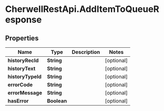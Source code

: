 # CherwellRestApi.AddItemToQueueResponse

## Properties
Name | Type | Description | Notes
------------ | ------------- | ------------- | -------------
**historyRecId** | **String** |  | [optional] 
**historyText** | **String** |  | [optional] 
**historyTypeId** | **String** |  | [optional] 
**errorCode** | **String** |  | [optional] 
**errorMessage** | **String** |  | [optional] 
**hasError** | **Boolean** |  | [optional] 


